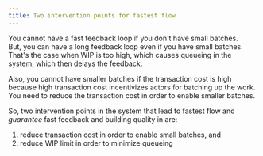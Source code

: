 ```yaml
---
title: Two intervention points for fastest flow
---
```

You cannot have a fast feedback loop if you don't have small batches.  
But, you can have a long feedback loop even if you have small batches.  
That's the case when WIP is too high, which causes queueing in the system, which then delays the feedback.  

Also, you cannot have smaller batches if the transaction cost is high because high transaction cost incentivizes actors for batching up the work.  
You need to reduce the transaction cost in order to enable smaller batches.  

So, two intervention points in the system that lead to fastest flow and *guarantee* fast feedback and building quality in are:  
1. reduce transaction cost in order to enable small batches, and
2. reduce WIP limit in order to minimize queueing
